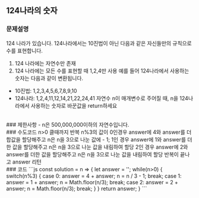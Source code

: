 ## 124나라의 숫자
### 문제설명
124 나라가 있습니다. 124나라에서는 10진법이 아닌 다음과 같은 자신들만의 규칙으로 수를 표현합니다.
  1. 124 나라에는 자연수만 존재
  2. 124 나라에는 모든 수를 표현할 때 1,2,4만 사용
예를 들어 124나라에서 사용하는 숫자는 다음과 같이 변환됩니다. 
- 10진법: 1,2,3,4,5,6,7,8,9,10
- 124나라: 1,2,4,11,12,14,21,22,24,41
자연수 n이 매개변수로 주어질 때, n을 124나라에서 사용하는 숫자로 바꾼값을 return하세요
<br />
### 제한사항
- n은 500,000,000이하의 자연수입니다.
<br />
### 수도코드
n>0 클때까지 반복
n%3의 값이
0인경우 answer에 4와 answer를 더합값을 할당해주고
n은 n을 3으로 나눈 값에 - 1;
1인 경우 answer에 1와 answer를 더한 값을 할당해주고
n은 n을 3으로 나눈 값을 내림하여 할당
2인 경우 answer에 2와 answer를 더한 값을 할당해주고
n은 n을 3으로 나눈 값을 내림하여 할당
반복이 끝나고 answer 리턴
<br />
### 코드
```js
const solution = n => {
    let answer = '';
    while(n>0) {
        switch(n%3) {
            case 0: 
                answer = 4 + answer;
                n = n / 3 - 1;
                break;
            case 1:
                answer = 1 + answer;
                n = Math.floor(n/3);
                break;
            case 2:
                answer = 2 + answer;
                n = Math.floor(n/3);
                break;     
        }
    }
    return answer;
}
```